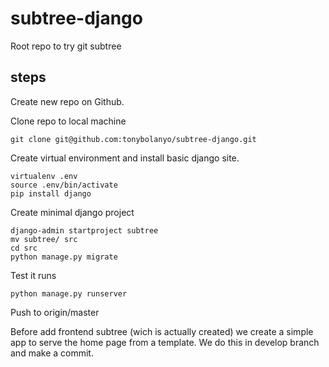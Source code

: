 # subtree-django
Root repo to try git subtree

## steps

Create new repo on Github.

Clone repo to local machine

`git clone git@github.com:tonybolanyo/subtree-django.git`

Create virtual environment and install basic django site.

```
virtualenv .env
source .env/bin/activate
pip install django
```

Create minimal django project

```
django-admin startproject subtree
mv subtree/ src
cd src
python manage.py migrate
```

Test it runs

```
python manage.py runserver
```

Push to origin/master

Before add frontend subtree (wich is actually created) we create
a simple app to serve the home page from a template. We do this in develop
branch and make a commit.
